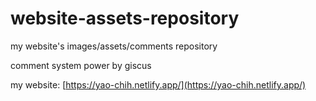 # website-assets-repository
my website's images/assets/comments repository

comment system power by giscus

my website: [https://yao-chih.netlify.app/](https://yao-chih.netlify.app/)
